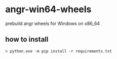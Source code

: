 # angr-win64-wheels
prebuild angr wheels for Windows on x86_64

## how to install

`> python.exe -m pip install -r requirements.txt`

